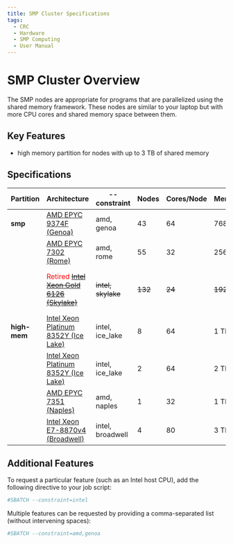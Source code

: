 ```yaml
---
title: SMP Cluster Specifications
tags:
  - CRC
  - Hardware
  - SMP Computing
  - User Manual
---
```


# SMP Cluster Overview

The SMP nodes are appropriate for programs that are parallelized using the shared memory framework. These nodes are 
similar to your laptop but with more CPU cores and shared memory space between them.

## Key Features

- high memory partition for nodes with up to 3 TB of shared memory

## Specifications

| **Partition** | **Architecture**                                                                                                                                                                                           | **--constraint**      | **Nodes**   | **Cores/Node**   | **Mem/Node**   | **Mem/Core**   | **Scratch**       | **Network**   | **Nodes**                            |
|---------------|------------------------------------------------------------------------------------------------------------------------------------------------------------------------------------------------------------|-----------------------|-------------|------------------|----------------|----------------|-------------------|---------------|--------------------------------------|
| **smp**       | [AMD EPYC 9374F (Genoa)](https://www.amd.com/en/products/cpu/amd-epyc-9374f)                                                                                                                               | amd, genoa            | 43          | 64               | 768 GB         | 12 GB          | 3.2 TB NVMe       | 10GbE         | smp-n[214-256]                       |
|               | [AMD EPYC 7302 (Rome)](https://www.amd.com/en/products/cpu/amd-epyc-7302)                                                                                                                                  | amd, rome             | 55          | 32               | 256 GB         | 8 GB           | 1 TB SSD          | 10GbE         | smp-n[156-210]                       |
|               | <span style="color:#FF0000;">Retired</span> <s>[Intel Xeon Gold 6126 (Skylake)](https://ark.intel.com/content/www/us/en/ark/products/120483/intel-xeon-gold-6126-processor-19-25m-cache-2-60-ghz.html)</s> | <s>intel, skylake</s> | <s>132</s>  | <s>24</s>        | <s>192 GB</s>  | <s>8 GB</s>    | <s>500 TB SSD</s> | <s>10GbE</s>  | <s>smp-n[24-113,115-122,126-155]</s> |
| **high-mem**  | [Intel Xeon Platinum 8352Y (Ice Lake)](https://www.intel.com/content/www/us/en/products/sku/212284/intel-xeon-platinum-8352y-processor-48m-cache-2-20-ghz/specifications.html)                             | intel, ice_lake       | 8           | 64               | 1 TB           | 16 GB          | 10 TB NVMe        | 10GbE         | smp-1024-n[1-8]                      |
|               | [Intel Xeon Platinum 8352Y (Ice Lake)](https://www.intel.com/content/www/us/en/products/sku/212284/intel-xeon-platinum-8352y-processor-48m-cache-2-20-ghz/specifications.html)                             | intel, ice_lake       | 2           | 64               | 2 TB           | 32 GB          | 10 TB NVMe        | 10GbE         | smp-2048-n[0-1]                      |
|               | [AMD EPYC 7351 (Naples)](https://www.amd.com/en/support/cpu/amd-epyc/amd-epyc-7001-series/amd-epyc-7351)                                                                                                   | amd, naples           | 1           | 32               | 1 TB           | 32 GB          | 1 TB NVMe         | 10GbE         | smp-1024-n0                          |
|               | [Intel Xeon E7-8870v4 (Broadwell)](https://www.intel.com/content/www/us/en/products/sku/93801/intel-xeon-processor-e78870-v4-50m-cache-2-10-ghz/specifications.html)                                       | intel, broadwell      | 4           | 80               | 3 TB           | 38 GB          | 5 TB SSD          | 10GbE         | smp-3072-n[0-3]                      |

## Additional Features

 To request a particular feature (such as an Intel host CPU), add the following directive to your job script:

```bash
#SBATCH --constraint=intel
```

Multiple features can be requested by providing a comma-separated list (without intervening spaces):

```bash
#SBATCH --constraint=amd,genoa
```
